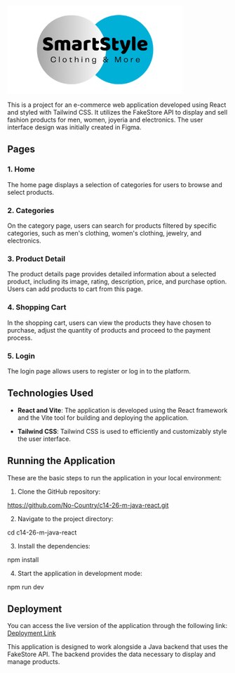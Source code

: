 ![E-Commerce Logo](/Client/public/logo.png)

This is a project for an e-commerce web application developed using React and styled with Tailwind CSS. It utilizes the FakeStore API to display and sell fashion products for men, women, joyeria and electronics. The user interface design was initially created in Figma.

## Pages

### 1. Home

The home page displays a selection of categories for users to browse and select products.

### 2. Categories

On the category page, users can search for products filtered by specific categories, such as men's clothing, women's clothing, jewelry, and electronics.

### 3. Product Detail

The product details page provides detailed information about a selected product, including its image, rating, description, price, and purchase option. Users can add products to cart from this page.

### 4. Shopping Cart

In the shopping cart, users can view the products they have chosen to purchase, adjust the quantity of products and proceed to the payment process.

### 5. Login

The login page allows users to register or log in to the platform.

## Technologies Used

- **React and Vite**: The application is developed using the React framework and the Vite tool for building and deploying the application.

- **Tailwind CSS**: Tailwind CSS is used to efficiently and customizably style the user interface.

## Running the Application

These are the basic steps to run the application in your local environment:

1. Clone the GitHub repository: 

https://github.com/No-Country/c14-26-m-java-react.git

2. Navigate to the project directory:

cd c14-26-m-java-react

3. Install the dependencies:

npm install

4. Start the application in development mode:

npm run dev



## Deployment

You can access the live version of the application through the following link: [Deployment Link](https://c14-26-m-java-react.vercel.app/)

This application is designed to work alongside a Java backend that uses the FakeStore API. The backend provides the data necessary to display and manage products.


